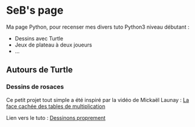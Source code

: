 # SeB's page

Ma page Python, pour recenser mes divers tuto Python3 niveau débutant : 

- Dessins avec Turtle
- Jeux de plateau à deux joueurs
- ...

## Autours de Turtle

### Dessins de rosaces

Ce petit projet tout simple a été inspiré par la vidéo de Mickaël Launay : [La face cachée des tables de multiplication][1]

Lien vers le tuto : [Dessinons proprement][2]

[1]:https://youtu.be/-X49VQgi86E
[2]:sebhoa.github.io/simple-rosace/
